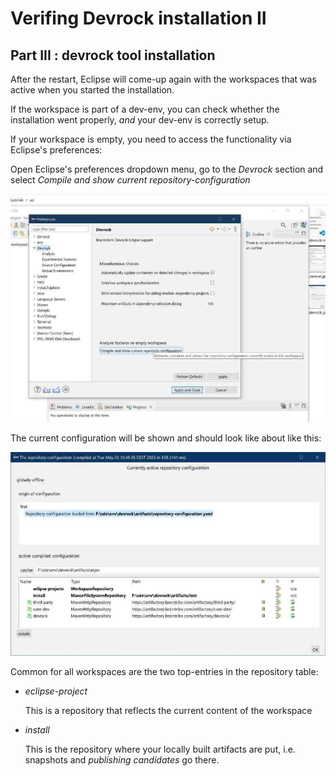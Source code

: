 # Verifing Devrock installation II

## Part III : devrock tool installation 

After the restart, Eclipse will come-up again with the workspaces that was active when you started the installation.

If the workspace is part of a dev-env, you can check whether the installation went properly, *and* your dev-env is correctly setup.

If your workspace is empty, you need to access the functionality via Eclipse's preferences:

Open Eclipse's preferences dropdown menu, go to the *Devrock* section and select *Compile and show current repository-configuration*

![picture of the preferences](./images/11.devrock.jpg "the preferences of the devrock features")

The current configuration will be shown and should look like about like this: 

![picture of the signatures of the features](./images/11b.devrock.jpg "the signatures of the features")


Common for all workspaces are the two top-entries in the repository table: 

- *eclipse-project*

    This is a repository that reflects the current content of the workspace

- *install* 

    This is the repository where your locally built artifacts are put, i.e. snapshots and *publishing candidates* go there.


